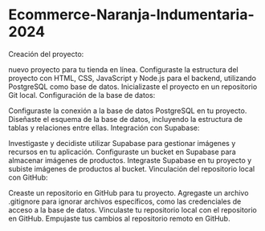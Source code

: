 # Ecommerce-Naranja-Indumentaria-2024

Creación del proyecto:

nuevo proyecto para tu tienda en línea.
Configuraste la estructura del proyecto con HTML, CSS, JavaScript y Node.js para el backend, utilizando PostgreSQL como base de datos.
Inicializaste el proyecto en un repositorio Git local.
Configuración de la base de datos:

Configuraste la conexión a la base de datos PostgreSQL en tu proyecto.
Diseñaste el esquema de la base de datos, incluyendo la estructura de tablas y relaciones entre ellas.
Integración con Supabase:

Investigaste y decidiste utilizar Supabase para gestionar imágenes y recursos en tu aplicación.
Configuraste un bucket en Supabase para almacenar imágenes de productos.
Integraste Supabase en tu proyecto y subiste imágenes de productos al bucket.
Vinculación del repositorio local con GitHub:

Creaste un repositorio en GitHub para tu proyecto.
Agregaste un archivo .gitignore para ignorar archivos específicos, como las credenciales de acceso a la base de datos.
Vinculaste tu repositorio local con el repositorio en GitHub.
Empujaste tus cambios al repositorio remoto en GitHub.